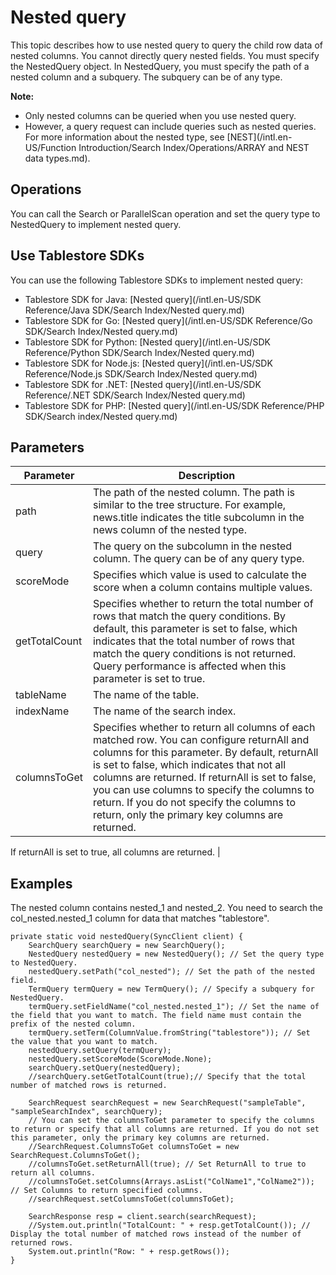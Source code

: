 # Nested query

This topic describes how to use nested query to query the child row data of nested columns. You cannot directly query nested fields. You must specify the NestedQuery object. In NestedQuery, you must specify the path of a nested column and a subquery. The subquery can be of any type.

**Note:**

-   Only nested columns can be queried when you use nested query.
-   However, a query request can include queries such as nested queries. For more information about the nested type, see [NEST](/intl.en-US/Function Introduction/Search Index/Operations/ARRAY and NEST data types.md).

## Operations

You can call the Search or ParallelScan operation and set the query type to NestedQuery to implement nested query.

## Use Tablestore SDKs

You can use the following Tablestore SDKs to implement nested query:

-   Tablestore SDK for Java: [Nested query](/intl.en-US/SDK Reference/Java SDK/Search Index/Nested query.md)
-   Tablestore SDK for Go: [Nested query](/intl.en-US/SDK Reference/Go SDK/Search Index/Nested query.md)
-   Tablestore SDK for Python: [Nested query](/intl.en-US/SDK Reference/Python SDK/Search Index/Nested query.md)
-   Tablestore SDK for Node.js: [Nested query](/intl.en-US/SDK Reference/Node.js SDK/Search Index/Nested query.md)
-   Tablestore SDK for .NET: [Nested query](/intl.en-US/SDK Reference/.NET SDK/Search Index/Nested query.md)
-   Tablestore SDK for PHP: [Nested query](/intl.en-US/SDK Reference/PHP SDK/Search index/Nested query.md)

## Parameters

|Parameter|Description|
|---------|-----------|
|path|The path of the nested column. The path is similar to the tree structure. For example, news.title indicates the title subcolumn in the news column of the nested type.|
|query|The query on the subcolumn in the nested column. The query can be of any query type.|
|scoreMode|Specifies which value is used to calculate the score when a column contains multiple values.|
|getTotalCount|Specifies whether to return the total number of rows that match the query conditions. By default, this parameter is set to false, which indicates that the total number of rows that match the query conditions is not returned. Query performance is affected when this parameter is set to true. |
|tableName|The name of the table.|
|indexName|The name of the search index.|
|columnsToGet|Specifies whether to return all columns of each matched row. You can configure returnAll and columns for this parameter. By default, returnAll is set to false, which indicates that not all columns are returned. If returnAll is set to false, you can use columns to specify the columns to return. If you do not specify the columns to return, only the primary key columns are returned.

If returnAll is set to true, all columns are returned. |

## Examples

The nested column contains nested\_1 and nested\_2. You need to search the col\_nested.nested\_1 column for data that matches "tablestore".

```
private static void nestedQuery(SyncClient client) {
    SearchQuery searchQuery = new SearchQuery();
    NestedQuery nestedQuery = new NestedQuery(); // Set the query type to NestedQuery.
    nestedQuery.setPath("col_nested"); // Set the path of the nested field.
    TermQuery termQuery = new TermQuery(); // Specify a subquery for NestedQuery.
    termQuery.setFieldName("col_nested.nested_1"); // Set the name of the field that you want to match. The field name must contain the prefix of the nested column.
    termQuery.setTerm(ColumnValue.fromString("tablestore")); // Set the value that you want to match.
    nestedQuery.setQuery(termQuery);
    nestedQuery.setScoreMode(ScoreMode.None);
    searchQuery.setQuery(nestedQuery);
    //searchQuery.setGetTotalCount(true);// Specify that the total number of matched rows is returned.

    SearchRequest searchRequest = new SearchRequest("sampleTable", "sampleSearchIndex", searchQuery);
    // You can set the columnsToGet parameter to specify the columns to return or specify that all columns are returned. If you do not set this parameter, only the primary key columns are returned.
    //SearchRequest.ColumnsToGet columnsToGet = new SearchRequest.ColumnsToGet();
    //columnsToGet.setReturnAll(true); // Set ReturnAll to true to return all columns.
    //columnsToGet.setColumns(Arrays.asList("ColName1","ColName2")); // Set Columns to return specified columns.
    //searchRequest.setColumnsToGet(columnsToGet);

    SearchResponse resp = client.search(searchRequest);
    //System.out.println("TotalCount: " + resp.getTotalCount()); // Display the total number of matched rows instead of the number of returned rows.
    System.out.println("Row: " + resp.getRows());
}
```

